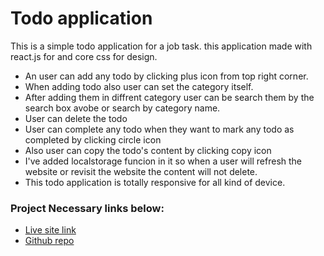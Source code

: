 # Todo application

This is a simple todo application for a job task. this application made with react.js for and core css for design.

- An user can add any todo by clicking plus icon from top right corner.
- When adding todo also user can set the category itself.
- After adding them in diffrent category user can be search them by the search box avobe or search by category name.
- User can delete the todo
- User can complete any todo when they want to mark any todo as completed by clicking circle icon
- Also user can copy the todo's content by clicking copy icon
- I've added localstorage funcion in it so when a user will refresh the website or revisit the website the content will not delete.
- This todo application is totally responsive for all kind of device.

### Project Necessary links below:

- [Live site link](https://todo-two-khaki.vercel.app/)
- [Github repo](https://github.com/rakib53/todo)
